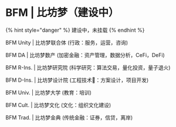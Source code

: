 # BFM \| 比坊梦（建设中）

{% hint style="danger" %}
建设中，未挂载
{% endhint %}

BFM Unity \| 比坊梦联合体 \(行政：服务，运营，咨询\)

BFM DA \| 比坊梦数产 \(加密金融：资产管理，数据分析，CeFi，DeFi\)

BFM R-Ins. \| 比坊梦研究院 \(科学研究：算法交易，量化投资，量子退火\)

BFM D-Ins. \| 比坊梦设计院 \(工程技术：方案设计，项目开发\)

BFM Univ. \| 比坊梦大学 \(教育：培训\)

BFM Cult. \| 比坊梦文化 \(文化：组织文化建设\)

BFM Trad. \| 比坊梦金典 \(传统金融：证券，信贷，离岸\)

